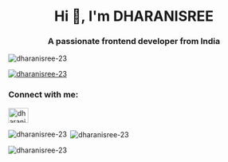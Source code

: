 <h1 align="center">Hi 👋, I'm DHARANISREE</h1>
<h3 align="center">A passionate frontend developer from India</h3>

<p align="left"> <img src="https://komarev.com/ghpvc/?username=dharanisree-23&label=Profile%20views&color=0e75b6&style=flat" alt="dharanisree-23" /> </p>

<p align="left"> <a href="https://github.com/ryo-ma/github-profile-trophy"><img src="https://github-profile-trophy.vercel.app/?username=dharanisree-23" alt="dharanisree-23" /></a> </p>

<h3 align="left">Connect with me:</h3>
<p align="left">
<a href="https://linkedin.com/in/dharanisree ap" target="blank"><img align="center" src="https://raw.githubusercontent.com/rahuldkjain/github-profile-readme-generator/master/src/images/icons/Social/linked-in-alt.svg" alt="dharanisree ap" height="30" width="40" /></a>
</p>

<p><img align="left" src="https://github-readme-stats.vercel.app/api/top-langs?username=dharanisree-23&show_icons=true&locale=en&layout=compact" alt="dharanisree-23" /></p>

<p>&nbsp;<img align="center" src="https://github-readme-stats.vercel.app/api?username=dharanisree-23&show_icons=true&locale=en" alt="dharanisree-23" /></p>

<p><img align="center" src="https://github-readme-streak-stats.herokuapp.com/?user=dharanisree-23&" alt="dharanisree-23" /></p>
